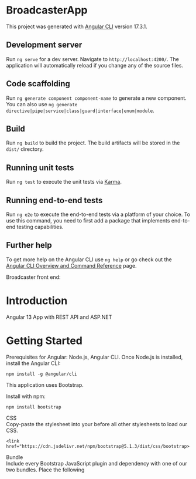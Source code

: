 # BroadcasterApp

This project was generated with [Angular CLI](https://github.com/angular/angular-cli) version 17.3.1.

## Development server

Run `ng serve` for a dev server. Navigate to `http://localhost:4200/`. The application will automatically reload if you change any of the source files.

## Code scaffolding

Run `ng generate component component-name` to generate a new component. You can also use `ng generate directive|pipe|service|class|guard|interface|enum|module`.

## Build

Run `ng build` to build the project. The build artifacts will be stored in the `dist/` directory.

## Running unit tests

Run `ng test` to execute the unit tests via [Karma](https://karma-runner.github.io).

## Running end-to-end tests

Run `ng e2e` to execute the end-to-end tests via a platform of your choice. To use this command, you need to first add a package that implements end-to-end testing capabilities.

## Further help

To get more help on the Angular CLI use `ng help` or go check out the [Angular CLI Overview and Command Reference](https://angular.io/cli) page.

Broadcaster front end:
# Introduction 
Angular 13 App with REST API and ASP.NET

# Getting Started
Prerequisites for Angular:
Node.js,
Angular CLI.
Once Node.js is installed, install the Angular CLI:
```
npm install -g @angular/cli
```

This application uses Bootstrap.

Install with npm: 
```
npm install bootstrap
```
CSS
<br>
Copy-paste the stylesheet <link> into your <head> before all other stylesheets to load our CSS.
```
<link href="https://cdn.jsdelivr.net/npm/bootstrap@5.1.3/dist/css/bootstrap>
```
Bundle
<br>
Include every Bootstrap JavaScript plugin and dependency with one of our two bundles.
Place the following <script> near the end of your pages, right before the closing </body> tag, to enable them.
```
<link href="https://cdn.jsdelivr.net/npm/bootstrap@5.1.3/dist/css/bootstrap.min.css" rel="stylesheet" integrity="sha384-1BmE4kWBq78iYhFldvKuhfTAU6auU8tT94WrHftjDbrCEXSU1oBoqyl2QvZ6jIW3" crossorigin="anonymous">
```
Install RxJS via npm
```
npm install rxjs
```
Font Awesome
<br>
Copy-paste the stylesheet <link> into your <head>
```
<link href="/assets/fontawesome-free-6.0.0-beta3-web/css/all.css" rel="stylesheet" />
```
Run `ng serve` for a dev server. Navigate to `http://localhost:4200/`.

[Dot Net Core Backend]()


